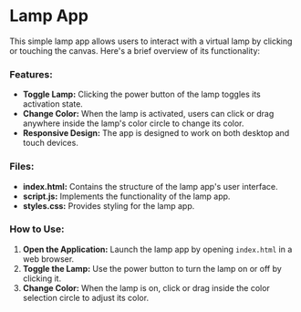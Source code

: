# Lamp App

This simple lamp app allows users to interact with a virtual lamp by clicking or touching the canvas. Here's a brief overview of its functionality:

### Features:
- **Toggle Lamp:** Clicking the power button of the lamp toggles its activation state.
- **Change Color:** When the lamp is activated, users can click or drag anywhere inside the lamp's color circle to change its color.
- **Responsive Design:** The app is designed to work on both desktop and touch devices.

### Files:
- **index.html:** Contains the structure of the lamp app's user interface.
- **script.js:** Implements the functionality of the lamp app.
- **styles.css:** Provides styling for the lamp app.

### How to Use:
1. **Open the Application:** Launch the lamp app by opening `index.html` in a web browser.
2. **Toggle the Lamp:** Use the power button to turn the lamp on or off by clicking it.
3. **Change Color:** When the lamp is on, click or drag inside the color selection circle to adjust its color.
